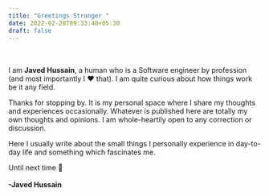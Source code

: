 ```yaml
---
title: "Greetings Stranger "
date: 2022-02-28T09:33:40+05:30
draft: false
---
```


<br></br>
I am **Javed Hussain**, a human who is a Software engineer by profession (and most importantly I :heart: that). I am quite curious about how things work be it any field.

Thanks for stopping by. It is my personal space where I share my thoughts and experiences occasionally. Whatever is published here are totally my own thoughts and opinions. I am whole-heartily open to any correction or discussion.

Here I usually write about the small things I personally experience in day-to-day life and something which fascinates me.

Until next time :wave:
<br></br>
**-Javed Hussain**
